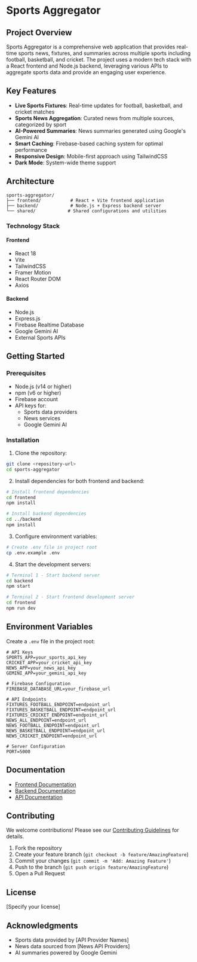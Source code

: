 # Sports Aggregator

## Project Overview

Sports Aggregator is a comprehensive web application that provides real-time sports news, fixtures, and summaries across multiple sports including football, basketball, and cricket. The project uses a modern tech stack with a React frontend and Node.js backend, leveraging various APIs to aggregate sports data and provide an engaging user experience.

## Key Features

- **Live Sports Fixtures**: Real-time updates for football, basketball, and cricket matches
- **Sports News Aggregation**: Curated news from multiple sources, categorized by sport
- **AI-Powered Summaries**: News summaries generated using Google's Gemini AI
- **Smart Caching**: Firebase-based caching system for optimal performance
- **Responsive Design**: Mobile-first approach using TailwindCSS
- **Dark Mode**: System-wide theme support

## Architecture

```
sports-aggregator/
├── frontend/           # React + Vite frontend application
├── backend/            # Node.js + Express backend server
└── shared/            # Shared configurations and utilities
```

### Technology Stack

#### Frontend
- React 18
- Vite
- TailwindCSS
- Framer Motion
- React Router DOM
- Axios

#### Backend
- Node.js
- Express.js
- Firebase Realtime Database
- Google Gemini AI
- External Sports APIs

## Getting Started

### Prerequisites
- Node.js (v14 or higher)
- npm (v6 or higher)
- Firebase account
- API keys for:
  - Sports data providers
  - News services
  - Google Gemini AI

### Installation

1. Clone the repository:
```bash
git clone <repository-url>
cd sports-aggregator
```

2. Install dependencies for both frontend and backend:
```bash
# Install frontend dependencies
cd frontend
npm install

# Install backend dependencies
cd ../backend
npm install
```

3. Configure environment variables:
```bash
# Create .env file in project root
cp .env.example .env
```

4. Start the development servers:
```bash
# Terminal 1 - Start backend server
cd backend
npm start

# Terminal 2 - Start frontend development server
cd frontend
npm run dev
```

## Environment Variables

Create a `.env` file in the project root:

```env
# API Keys
SPORTS_APP=your_sports_api_key
CRICKET_APP=your_cricket_api_key
NEWS_APP=your_news_api_key
GEMINI_APP=your_gemini_api_key

# Firebase Configuration
FIREBASE_DATABASE_URL=your_firebase_url

# API Endpoints
FIXTURES_FOOTBALL_ENDPOINT=endpoint_url
FIXTURES_BASKETBALL_ENDPOINT=endpoint_url
FIXTURES_CRICKET_ENDPOINT=endpoint_url
NEWS_ALL_ENDPOINT=endpoint_url
NEWS_FOOTBALL_ENDPOINT=endpoint_url
NEWS_BASKETBALL_ENDPOINT=endpoint_url
NEWS_CRICKET_ENDPOINT=endpoint_url

# Server Configuration
PORT=5000
```

## Documentation

- [Frontend Documentation](./frontend/README.md)
- [Backend Documentation](./backend/README.md)
- [API Documentation](./backend/API.md)

## Contributing

We welcome contributions! Please see our [Contributing Guidelines](CONTRIBUTING.md) for details.

1. Fork the repository
2. Create your feature branch (`git checkout -b feature/AmazingFeature`)
3. Commit your changes (`git commit -m 'Add: Amazing Feature'`)
4. Push to the branch (`git push origin feature/AmazingFeature`)
5. Open a Pull Request

## License

[Specify your license]

## Acknowledgments

- Sports data provided by [API Provider Names]
- News data sourced from [News API Providers]
- AI summaries powered by Google Gemini